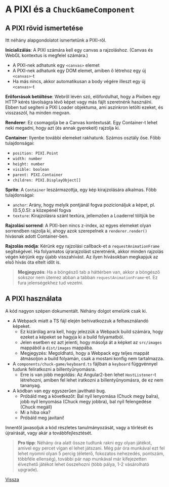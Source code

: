 # A PIXI és a `ChuckGameComponent`


## A PIXI rövid ismertetése

Itt néhány alapgondolatot ismertetünk a PIXI-ről.

**Inicializálás**: A PIXI számára kell egy canvas a rajzoláshoz. (Canvas és WebGL kontextus is megfelel számára.)

- A PIXI-nek adhatunk egy `<canvas>` elemet
- A PIXI-nek adhatunk egy DOM elemet, amiben ő létrehoz egy új `<canvas>`-t
- Ha más nincs, akkor automatikusan a body végére illeszt egy új `<canvas>`-t

**Erőforrások betöltése**: Webről lévén szó, előfordulhat, hogy a Pixiben egy HTTP kérés távolságra lévő képet vagy más fájlt szeretnénk használni. Ebben tud segíteni a PIXI Loader objektuma, ami aszinkron letölti ezeket, és visszaszól, ha minden megvan.

**Renderer**: Ez csomagolja be a Canvas kontextusát. Egy Container-t lehet neki megadni, hogy azt (és annak gyerekeit) rajzolja ki.

**Container**: Ilyenbe további elemeket rakhatunk. Számos osztály őse. Főbb tulajdonságai:

- `position: PIXI.Point`
- `width: number`
- `height: number`
- `visible: boolean`
- `parent: PIXI.Container`
- `children: PIXI.DisplayObject[]`

**Sprite**: A `Container` leszármazottja, egy kép kirajzolására alkalmas. Főbb tulajdonságai:

- `anchor`: Arány, hogy melyik pontjánál fogva pozícionáljuk a képet, pl. (0.5,0.5): a közepénél fogva
- `texture`: Kirajzolásra szánt textúra, jellemzően a Loaderrel töltjük be

**Rajzolási sorrend**: A PIXI-ben nincs z-index, az egyes elemeket olyan sorrendben rajzolja ki, ahogy azok szerepelnek a `renderer.render()` hívásnak adott Container-ben.

**Rajzolás módja**: Kérünk egy rajzolási callback-et a `requestAnimationFrame` segítségével. Ha folyamatos újrarajzolást szeretnénk, akkor minden rajzolás végén kérjünk egy újabb visszahívást. Az ilyen hívásokban megkapjuk az első hívás óta eltelt időt is.


> **Megjegyzés**: Ha a böngésző tab a háttérben van, akkor a böngésző sokszor nem ütemez abban a tabban `requestAnimationFrame`-et. Ez fura jelenségekhez tud vezetni.


## A PIXI használata

A kód nagyon szépen dokumentált. Néhány dolgot emelünk csak ki.

- A Webpack miatt a TS fájl elején behivatkozzuk a felhasználandó képeket.
	- Ez kizárólag arra kell, hogy jelezzük a Webpack build számára, hogy ezeket a képeket se hagyja ki a build folyamatból.
	- Jelen esetben ez azt jelenti, hogy másolja át a képket az `src/images` mappából a `dist/images` mappába.
	- Megjegyzés: Megoldható, hogy a Webpack egy teljes mappát átmásoljon a build folyamán, csak a mostani konfig nem tartalmazza.
- A `components/chuck-game/keyboard.ts` fájlban a `keyboard` függvénnyel tudunk feliratkozni a billentyűnyomásra.
	- Erre is van jobb megoldás: Az Angular2-ben lehet `HostListener`-t létrehozni, amiben fel lehet iratkozni a billentyűnyomásra, de ez nem tananyag.
- A kódban van egy egyszerűen javítható bug.
	- Próbáld meg a következőt: Bal nyíl lenyomása (Chuck megy balra), jobb nyíl lenyomása (Chuck megy jobbra), bal nyíl felengedése (Chuck megáll)
	- Mi a hiba oka?
	- Próbáld meg javítani!

Innentől javasoljuk a kód részletes tanulmányozását, vagy a törlését és újraírását, vagy akár a továbbfejlesztését.

> **Pro tipp**: Néhány óra alatt össze tudtunk rakni egy olyan játékot, amivel egy percet vígan el lehet játszani. Még pár óra munkával ezt fel lehet nyomni olyan 5 percig (életerő, fokozatos nehezedés, pontszám, többféle ellenség), további pár nap munkával már kifejezetten élvezhető játékot lehet összehozni (több pálya, 1-2 vásárolható upgrade).


[Vissza](index.md)
